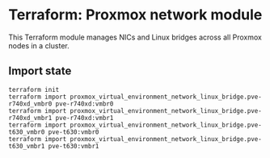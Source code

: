 # Terraform: Proxmox network module

This Terraform module manages NICs and Linux bridges across all Proxmox nodes in a cluster.

## Import state

```shell
terraform init
terraform import proxmox_virtual_environment_network_linux_bridge.pve-r740xd_vmbr0 pve-r740xd:vmbr0
terraform import proxmox_virtual_environment_network_linux_bridge.pve-r740xd_vmbr1 pve-r740xd:vmbr1
terraform import proxmox_virtual_environment_network_linux_bridge.pve-t630_vmbr0 pve-t630:vmbr0
terraform import proxmox_virtual_environment_network_linux_bridge.pve-t630_vmbr1 pve-t630:vmbr1
```
